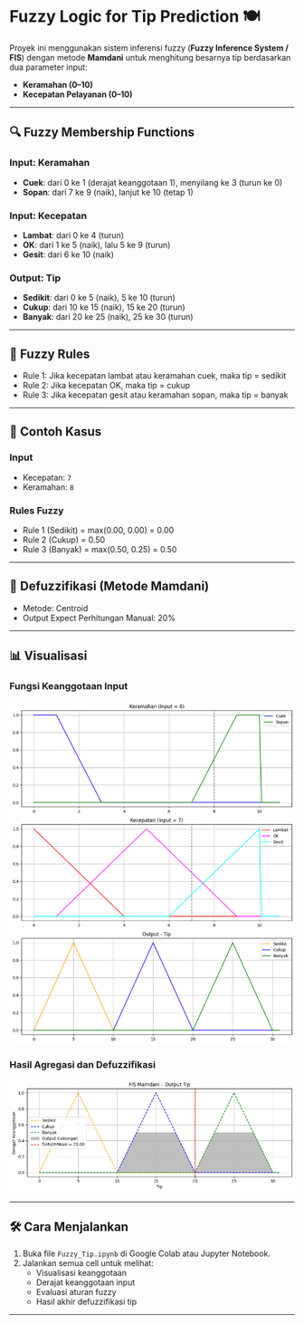 # Fuzzy Logic for Tip Prediction 🍽️

Proyek ini menggunakan sistem inferensi fuzzy (**Fuzzy Inference System / FIS**) dengan metode **Mamdani** untuk menghitung besarnya tip berdasarkan dua parameter input:

- **Keramahan (0–10)**
- **Kecepatan Pelayanan (0–10)**

---

## 🔍 Fuzzy Membership Functions

### Input: Keramahan
- **Cuek**: dari 0 ke 1 (derajat keanggotaan 1), menyilang ke 3 (turun ke 0)
- **Sopan**: dari 7 ke 9 (naik), lanjut ke 10 (tetap 1)

### Input: Kecepatan
- **Lambat**: dari 0 ke 4 (turun)
- **OK**: dari 1 ke 5 (naik), lalu 5 ke 9 (turun)
- **Gesit**: dari 6 ke 10 (naik)

### Output: Tip
- **Sedikit**: dari 0 ke 5 (naik), 5 ke 10 (turun)
- **Cukup**: dari 10 ke 15 (naik), 15 ke 20 (turun)
- **Banyak**: dari 20 ke 25 (naik), 25 ke 30 (turun)

---

## 🧠 Fuzzy Rules
- Rule 1: Jika kecepatan lambat atau keramahan cuek, maka tip = sedikit
- Rule 2: Jika kecepatan OK, maka tip = cukup
- Rule 3: Jika kecepatan gesit atau keramahan sopan, maka tip = banyak

---

## 🧪 Contoh Kasus

### Input
- Kecepatan: `7`
- Keramahan: `8`

### Rules Fuzzy
- Rule 1 (Sedikit) = max(0.00, 0.00) = 0.00
- Rule 2 (Cukup) = 0.50
- Rule 3 (Banyak) = max(0.50, 0.25) = 0.50

---

## 🔢 Defuzzifikasi (Metode Mamdani)
- Metode: Centroid
- Output Expect Perhitungan Manual: 20%

---

## 📊 Visualisasi

### Fungsi Keanggotaan Input
![Keramahan dan Kecepatan](fuzzy_tip_1.png)

### Hasil Agregasi dan Defuzzifikasi
![FIS Output](fuzzy_tip_2.png)

---

## 🛠️ Cara Menjalankan

1. Buka file `Fuzzy_Tip.ipynb` di Google Colab atau Jupyter Notebook.
2. Jalankan semua cell untuk melihat:
   - Visualisasi keanggotaan
   - Derajat keanggotaan input
   - Evaluasi aturan fuzzy
   - Hasil akhir defuzzifikasi tip

---
